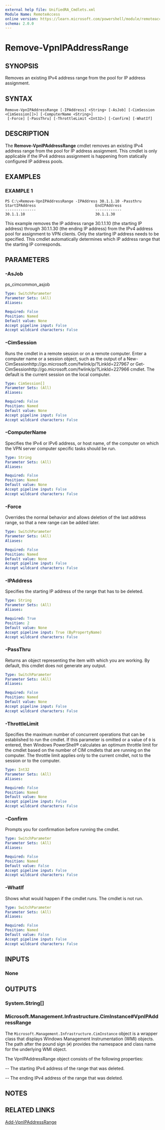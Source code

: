 ```yaml
---
external help file: UnifiedRA_Cmdlets.xml
Module Name: RemoteAccess
online version: https://learn.microsoft.com/powershell/module/remoteaccess/remove-vpnipaddressrange?view=windowsserver2012-ps&wt.mc_id=ps-gethelp
schema: 2.0.0
---
```


# Remove-VpnIPAddressRange

## SYNOPSIS
Removes an existing IPv4 address range from the pool for IP address assignment.

## SYNTAX

```
Remove-VpnIPAddressRange [-IPAddress] <String> [-AsJob] [-CimSession <CimSession[]>] [-ComputerName <String>]
 [-Force] [-PassThru] [-ThrottleLimit <Int32>] [-Confirm] [-WhatIf]
```

## DESCRIPTION
The **Remove-VpnIPAddressRange** cmdlet removes an existing IPv4 address range from the pool for IP address assignment.
This cmdlet is only applicable if the IPv4 address assignment is happening from statically configured IP address pools.

## EXAMPLES

### EXAMPLE 1
```
PS C:\>Remove-VpnIPAddressRange -IPAddress 30.1.1.10 -Passthru
StartIPAddress                           EndIPAddress 
--------------                           ------------ 
30.1.1.10                                30.1.1.30
```

This example removes the IP address range 30.1.1.10 (the starting IP address) through 30.1.1.30 (the ending IP address) from the IPv4 address pool for assignment to VPN clients.
Only the starting IP address needs to be specified.
This cmdlet automatically determines which IP address range that the starting IP corresponds.

## PARAMETERS

### -AsJob
ps_cimcommon_asjob

```yaml
Type: SwitchParameter
Parameter Sets: (All)
Aliases: 

Required: False
Position: Named
Default value: None
Accept pipeline input: False
Accept wildcard characters: False
```

### -CimSession
Runs the cmdlet in a remote session or on a remote computer.
Enter a computer name or a session object, such as the output of a New-CimSessionhttp://go.microsoft.com/fwlink/p/?LinkId=227967 or Get-CimSessionhttp://go.microsoft.com/fwlink/p/?LinkId=227966 cmdlet.
The default is the current session on the local computer.

```yaml
Type: CimSession[]
Parameter Sets: (All)
Aliases: 

Required: False
Position: Named
Default value: None
Accept pipeline input: False
Accept wildcard characters: False
```

### -ComputerName
Specifies the IPv4 or IPv6 address, or host name, of the computer on which the VPN server computer specific tasks should be run.

```yaml
Type: String
Parameter Sets: (All)
Aliases: 

Required: False
Position: Named
Default value: None
Accept pipeline input: False
Accept wildcard characters: False
```

### -Force
Overrides the normal behavior and allows deletion of the last address range, so that a new range can be added later.

```yaml
Type: SwitchParameter
Parameter Sets: (All)
Aliases: 

Required: False
Position: Named
Default value: None
Accept pipeline input: False
Accept wildcard characters: False
```

### -IPAddress
Specifies the starting IP address of the range that has to be deleted.

```yaml
Type: String
Parameter Sets: (All)
Aliases: 

Required: True
Position: 2
Default value: None
Accept pipeline input: True (ByPropertyName)
Accept wildcard characters: False
```

### -PassThru
Returns an object representing the item with which you are working.
By default, this cmdlet does not generate any output.

```yaml
Type: SwitchParameter
Parameter Sets: (All)
Aliases: 

Required: False
Position: Named
Default value: None
Accept pipeline input: False
Accept wildcard characters: False
```

### -ThrottleLimit
Specifies the maximum number of concurrent operations that can be established to run the cmdlet.
If this parameter is omitted or a value of `0` is entered, then Windows PowerShell® calculates an optimum throttle limit for the cmdlet based on the number of CIM cmdlets that are running on the computer.
The throttle limit applies only to the current cmdlet, not to the session or to the computer.

```yaml
Type: Int32
Parameter Sets: (All)
Aliases: 

Required: False
Position: Named
Default value: None
Accept pipeline input: False
Accept wildcard characters: False
```

### -Confirm
Prompts you for confirmation before running the cmdlet.

```yaml
Type: SwitchParameter
Parameter Sets: (All)
Aliases: 

Required: False
Position: Named
Default value: False
Accept pipeline input: False
Accept wildcard characters: False
```

### -WhatIf
Shows what would happen if the cmdlet runs.
The cmdlet is not run.

```yaml
Type: SwitchParameter
Parameter Sets: (All)
Aliases: 

Required: False
Position: Named
Default value: False
Accept pipeline input: False
Accept wildcard characters: False
```

## INPUTS

### None

## OUTPUTS

### System.String[]

### Microsoft.Management.Infrastructure.CimInstance#VpnIPAddressRange
The `Microsoft.Management.Infrastructure.CimInstance` object is a wrapper class that displays Windows Management Instrumentation (WMI) objects.
The path after the pound sign (`#`) provides the namespace and class name for the underlying WMI object.

The VpnIPAddressRange object consists of the following properties: 

 -- The starting IPv4 address of the range that was deleted. 

 -- The ending IPv4 address of the range that was deleted.

## NOTES

## RELATED LINKS

[Add-VpnIPAddressRange](./Add-VpnIPAddressRange.md)

